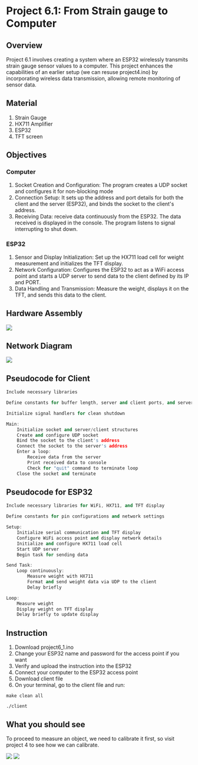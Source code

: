 # Project 6.1: From Strain gauge to Computer

## Overview

Project 6.1 involves creating a system where an ESP32 wirelessly transmits strain gauge sensor values to a computer. This project enhances the capabilities of an earlier setup (we can resuse project4.ino) by incorporating wireless data transmission, allowing remote monitoring of sensor data.

## Material

1. Strain Gauge
2. HX711 Amplifier
3. ESP32
4. TFT screen

## Objectives

### Computer

1. Socket Creation and Configuration: The program creates a UDP socket and configures it for non-blocking mode
2. Connection Setup: It sets up the address and port details for both the client and the server (ESP32), and binds the socket to the client's address.
3. Receiving Data: receive data continuously from the ESP32. The data received is displayed in the console. The program listens to signal interrupting to shut down.

### ESP32

1. Sensor and Display Initialization: Set up the HX711 load cell for weight measurement and initializes the TFT display.
2. Network Configuration: Configures the ESP32 to act as a WiFi access point and starts a UDP server to send data to the client defined by its IP and PORT.
3. Data Handling and Transmission: Measure the weight, displays it on the TFT, and sends this data to the client.

## Hardware Assembly

<img src="https://raw.githubusercontent.com/matoanbach/Starter-Kit/main/pics/p4.png">

## Network Diagram

<img src="https://raw.githubusercontent.com/matoanbach/Starter-Kit/main/pics/p6_11.jpeg">

## Pseudocode for Client

```cpp
Include necessary libraries

Define constants for buffer length, server and client ports, and server IP

Initialize signal handlers for clean shutdown

Main:
    Initialize socket and server/client structures
    Create and configure UDP socket
    Bind the socket to the client's address
    Connect the socket to the server's address
    Enter a loop:
        Receive data from the server
        Print received data to console
        Check for "quit" command to terminate loop
    Close the socket and terminate

```

## Pseudocode for ESP32

```cpp
Include necessary libraries for WiFi, HX711, and TFT display

Define constants for pin configurations and network settings

Setup:
    Initialize serial communication and TFT display
    Configure WiFi access point and display network details
    Initialize and configure HX711 load cell
    Start UDP server
    Begin task for sending data

Send Task:
    Loop continuously:
        Measure weight with HX711
        Format and send weight data via UDP to the client
        Delay briefly

Loop:
    Measure weight
    Display weight on TFT display
    Delay briefly to update display

```

## Instruction

1. Download project6_1.ino
2. Change your ESP32 name and password for the access point if you want
3. Verify and upload the instruction into the ESP32
4. Connect your computer to the ESP32 access point
5. Download client file
6. On your terminal, go to the client file and run:

```console
make clean all
```

```console
./client
```

## What you should see
To proceed to measure an object, we need to calibrate it first, so visit project 4 to see how we can calibrate. 

<img src="https://raw.githubusercontent.com/matoanbach/Starter-Kit/main/pics/p6_12.jpeg">

<img src="https://raw.githubusercontent.com/matoanbach/Starter-Kit/main/pics/p6_13.jpeg">
